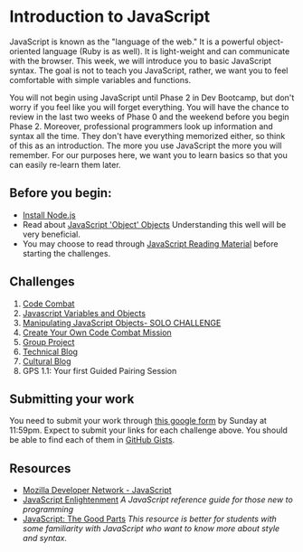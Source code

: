 # Introduction to JavaScript

JavaScript is known as the "language of the web." It is a powerful object-oriented language (Ruby is as well). It is light-weight and can communicate with the browser. This week, we will introduce you to basic JavaScript syntax. The goal is not to teach you JavaScript, rather, we want you to feel comfortable with simple variables and functions. 

You will not begin using JavaScript until Phase 2 in Dev Bootcamp, but don't worry if you feel like you will forget everything. You will have the chance to review in the last two weeks of Phase 0 and the weekend before you begin Phase 2. Moreover, professional programmers look up information and syntax all the time. They don't have everything memorized either, so think of this as an introduction. The more you use JavaScript the more you will remember. For our purposes here, we want you to learn basics so that you can easily re-learn them later. 

## Before you begin:
- [Install Node.js](https://gist.github.com/dbc-challenges/b91d17f4267107bcf523)
- Read about [JavaScript 'Object' Objects](http://www.sitepoint.com/back-to-basics-javascript-object-syntax/) Understanding this well will be very beneficial.
- You may choose to read through [JavaScript Reading Material](reading_material) before starting the challenges.

## Challenges
1. [Code Combat](1_code_combat.md)
2. [Javascript Variables and Objects](2_js_variables_objects.md)
3. [Manipulating JavaScript Objects- SOLO CHALLENGE](3_manipulating_js_objects_solo_challenge.md)
4. [Create Your Own Code Combat Mission](4_create_code_combat_mission.md)
5. [Group Project](5_group_project.md)
6. [Technical Blog](6_technical_blog.md)
7. [Cultural Blog](7_cultural_blog.md)
8. GPS 1.1: Your first Guided Pairing Session

## Submitting your work

You need to submit your work through [this google form](https://docs.google.com/forms/d/1BpSPJJR8CcC46CKIZum575Q8OefaDZzCDETgRtZ4B-Q/viewform) by Sunday at 11:59pm. Expect to submit your links for each challenge above. You should be able to find each of them in [GitHub Gists](https://gist.github.com).


## Resources
- [Mozilla Developer Network - JavaScript](https://developer.mozilla.org/en-US/docs/Web/JavaScript) 
- [JavaScript Enlightenment](http://www.javascriptenlightenment.com/) *A JavaScript reference guide for those new to programming*
- [JavaScript: The Good Parts](http://shop.oreilly.com/product/9780596517748.do) *This resource is better for students with some familiarity with JavaScript who want to know more about style and syntax.*
